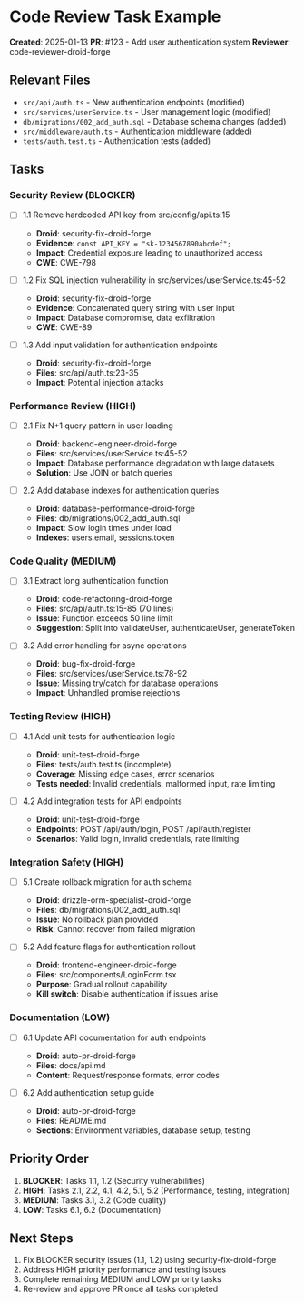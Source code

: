 # Code Review Task Example

**Created**: 2025-01-13
**PR**: #123 - Add user authentication system
**Reviewer**: code-reviewer-droid-forge

## Relevant Files
- `src/api/auth.ts` - New authentication endpoints (modified)
- `src/services/userService.ts` - User management logic (modified)
- `db/migrations/002_add_auth.sql` - Database schema changes (added)
- `src/middleware/auth.ts` - Authentication middleware (added)
- `tests/auth.test.ts` - Authentication tests (added)

## Tasks

### Security Review (BLOCKER)
- [ ] 1.1 Remove hardcoded API key from src/config/api.ts:15
  - **Droid**: security-fix-droid-forge
  - **Evidence**: `const API_KEY = "sk-1234567890abcdef";`
  - **Impact**: Credential exposure leading to unauthorized access
  - **CWE**: CWE-798

- [ ] 1.2 Fix SQL injection vulnerability in src/services/userService.ts:45-52
  - **Droid**: security-fix-droid-forge  
  - **Evidence**: Concatenated query string with user input
  - **Impact**: Database compromise, data exfiltration
  - **CWE**: CWE-89

- [ ] 1.3 Add input validation for authentication endpoints
  - **Droid**: security-fix-droid-forge
  - **Files**: src/api/auth.ts:23-35
  - **Impact**: Potential injection attacks

### Performance Review (HIGH)
- [ ] 2.1 Fix N+1 query pattern in user loading
  - **Droid**: backend-engineer-droid-forge
  - **Files**: src/services/userService.ts:45-52
  - **Impact**: Database performance degradation with large datasets
  - **Solution**: Use JOIN or batch queries

- [ ] 2.2 Add database indexes for authentication queries
  - **Droid**: database-performance-droid-forge
  - **Files**: db/migrations/002_add_auth.sql
  - **Impact**: Slow login times under load
  - **Indexes**: users.email, sessions.token

### Code Quality (MEDIUM)
- [ ] 3.1 Extract long authentication function
  - **Droid**: code-refactoring-droid-forge
  - **Files**: src/api/auth.ts:15-85 (70 lines)
  - **Issue**: Function exceeds 50 line limit
  - **Suggestion**: Split into validateUser, authenticateUser, generateToken

- [ ] 3.2 Add error handling for async operations
  - **Droid**: bug-fix-droid-forge
  - **Files**: src/services/userService.ts:78-92
  - **Issue**: Missing try/catch for database operations
  - **Impact**: Unhandled promise rejections

### Testing Review (HIGH)
- [ ] 4.1 Add unit tests for authentication logic
  - **Droid**: unit-test-droid-forge
  - **Files**: tests/auth.test.ts (incomplete)
  - **Coverage**: Missing edge cases, error scenarios
  - **Tests needed**: Invalid credentials, malformed input, rate limiting

- [ ] 4.2 Add integration tests for API endpoints
  - **Droid**: unit-test-droid-forge
  - **Endpoints**: POST /api/auth/login, POST /api/auth/register
  - **Scenarios**: Valid login, invalid credentials, rate limiting

### Integration Safety (HIGH)
- [ ] 5.1 Create rollback migration for auth schema
  - **Droid**: drizzle-orm-specialist-droid-forge
  - **Files**: db/migrations/002_add_auth.sql
  - **Issue**: No rollback plan provided
  - **Risk**: Cannot recover from failed migration

- [ ] 5.2 Add feature flags for authentication rollout
  - **Droid**: frontend-engineer-droid-forge
  - **Files**: src/components/LoginForm.tsx
  - **Purpose**: Gradual rollout capability
  - **Kill switch**: Disable authentication if issues arise

### Documentation (LOW)
- [ ] 6.1 Update API documentation for auth endpoints
  - **Droid**: auto-pr-droid-forge
  - **Files**: docs/api.md
  - **Content**: Request/response formats, error codes

- [ ] 6.2 Add authentication setup guide
  - **Droid**: auto-pr-droid-forge
  - **Files**: README.md
  - **Sections**: Environment variables, database setup, testing

## Priority Order
1. **BLOCKER**: Tasks 1.1, 1.2 (Security vulnerabilities)
2. **HIGH**: Tasks 2.1, 2.2, 4.1, 4.2, 5.1, 5.2 (Performance, testing, integration)
3. **MEDIUM**: Tasks 3.1, 3.2 (Code quality)
4. **LOW**: Tasks 6.1, 6.2 (Documentation)

## Next Steps
1. Fix BLOCKER security issues (1.1, 1.2) using security-fix-droid-forge
2. Address HIGH priority performance and testing issues
3. Complete remaining MEDIUM and LOW priority tasks
4. Re-review and approve PR once all tasks completed

